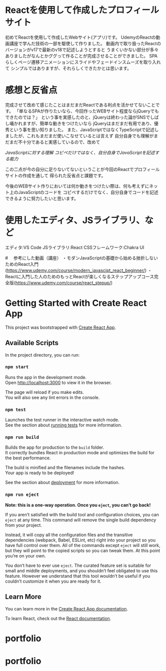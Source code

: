 # Reactを使用して作成したプロフィールサイト

初めてReactを使用して作成したWebサイト(アプリ)です。
UdemyのReactの動画講座で学んだ技術の一部を駆使して作りました。
動画内で取り扱ったReactのバージョンがv17で最新のv18で記述しようとすると
うまくいかない部分が多々ありましたがなんとかググって作ることが完成させることができました。
SPAらしくページ遷移アニメーションにスライドやフェードインスムーズを取り入れて
シンプルではありますが、それらしくできたかとは思います。

# 感想と反省点

完成させて改めて感じたことはまだまだReactである利点を活かせてないことです。
「単なるSPAが作りたいなら、今回作ったWEBサイト程度ならjQueryでもできたのでは？」
という事を実感したのと、jQueryは終わった論がSNSでしばし囁かれますが、簡単な動きをつけたいなら
jQueryはまだまだ有用であり、優秀という事を思い知りました。
また、JavaScriptではなくTypeScriptで記述しましたが、これもまだまだ使いこなせているとは言えず
自分自身でも理解がまだまだ不十分であると実感しているので、改めて

*JavaScriptに対する理解*
*コピペだけではなく、自分自身でJavaScriptを記述する能力*

この二点が今の自分に足りないてないということが今回のReactでプロフィールサイトの作成を通して
得られた反省点と課題です。

今後のWEBサイト作りにおいては何か動きをつけたい際は、何も考えずにネット上のJavaScriptのコードを
コピペするだけでなく、自分自身でコードを記述できるように努力したいと思います。

# 使用したエディタ、JSライブラリ、など
エディタ:VS Code
JSライブラリ:React
CSSフレームワーク:Chakra UI

#　 参考にした動画（講座）
・モダンJavaScriptの基礎から始める挫折しないためのReact入門(https://www.udemy.com/course/modern_javascipt_react_beginner/)
・Reactに入門した人のためのもっとReactが楽しくなるステップアップコース完全版(https://www.udemy.com/course/react_stepup/)

# Getting Started with Create React App

This project was bootstrapped with [Create React App](https://github.com/facebook/create-react-app).

## Available Scripts

In the project directory, you can run:

### `npm start`

Runs the app in the development mode.\
Open [http://localhost:3000](http://localhost:3000) to view it in the browser.

The page will reload if you make edits.\
You will also see any lint errors in the console.

### `npm test`

Launches the test runner in the interactive watch mode.\
See the section about [running tests](https://facebook.github.io/create-react-app/docs/running-tests) for more information.

### `npm run build`

Builds the app for production to the `build` folder.\
It correctly bundles React in production mode and optimizes the build for the best performance.

The build is minified and the filenames include the hashes.\
Your app is ready to be deployed!

See the section about [deployment](https://facebook.github.io/create-react-app/docs/deployment) for more information.

### `npm run eject`

**Note: this is a one-way operation. Once you `eject`, you can’t go back!**

If you aren’t satisfied with the build tool and configuration choices, you can `eject` at any time. This command will remove the single build dependency from your project.

Instead, it will copy all the configuration files and the transitive dependencies (webpack, Babel, ESLint, etc) right into your project so you have full control over them. All of the commands except `eject` will still work, but they will point to the copied scripts so you can tweak them. At this point you’re on your own.

You don’t have to ever use `eject`. The curated feature set is suitable for small and middle deployments, and you shouldn’t feel obligated to use this feature. However we understand that this tool wouldn’t be useful if you couldn’t customize it when you are ready for it.

## Learn More

You can learn more in the [Create React App documentation](https://facebook.github.io/create-react-app/docs/getting-started).

To learn React, check out the [React documentation](https://reactjs.org/).
# portfolio
# portfolio
